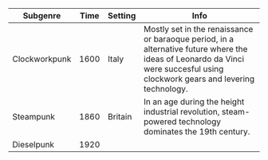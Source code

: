 |Subgenre|Time|Setting|Info|
|---|---|---|---|
Clockworkpunk | 1600 | Italy | Mostly set in the renaissance or baraoque period, in a alternative future where the ideas of Leonardo da Vinci were succesful using clockwork gears and levering technology.
Steampunk | 1860 | Britain | In an age during the height industrial revolution, steam-powered technology dominates the 19th century.
Dieselpunk | 1920 | 
